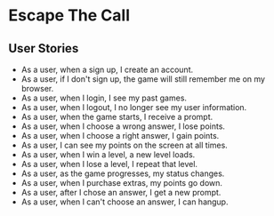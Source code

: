 # Escape The Call
## User Stories
* As a user, when a sign up, I create an account.
* As a user, if I don't sign up, the game will still remember me on my browser.
* As a user, when I login, I see my past games.
* As a user, when I logout, I no longer see my user information.
* As a user, when the game starts, I receive a prompt.
* As a user, when I choose a wrong answer, I lose points.
* As a user, when I choose a right answer, I gain points.
* As a user, I can see my points on the screen at all times.
* As a user, when I win a level, a new level loads.
* As a user, when I lose a level, I repeat that level.
* As a user, as the game progresses, my status changes.
* As a user, when I purchase extras, my points go down.
* As a user, after I chose an answer, I get a new prompt.
* As a user, when I can't choose an answer, I can hangup.
